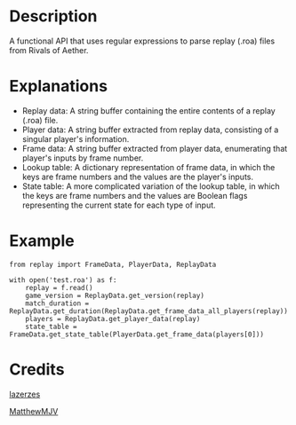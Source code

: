 # Description
A functional API that uses regular expressions to parse replay (.roa) files from Rivals of Aether.

# Explanations

* Replay data: A string buffer containing the entire contents of a replay (.roa) file.
* Player data: A string buffer extracted from replay data, consisting of a singular player's information.
* Frame data: A string buffer extracted from player data, enumerating that player's inputs by frame number.
* Lookup table: A dictionary representation of frame data, in which the keys are frame numbers and the values are the player's inputs.
* State table: A more complicated variation of the lookup table, in which the keys are frame numbers and the values are Boolean flags representing the current state for each type of input.

# Example

```
from replay import FrameData, PlayerData, ReplayData

with open('test.roa') as f:
    replay = f.read()
    game_version = ReplayData.get_version(replay)
    match_duration = ReplayData.get_duration(ReplayData.get_frame_data_all_players(replay))
    players = ReplayData.get_player_data(replay)
    state_table = FrameData.get_state_table(PlayerData.get_frame_data(players[0]))
```

# Credits

[lazerzes](https://github.com/ContentsMayBeHot/RivalsofAetherReplayParser)

[MatthewMJV](https://www.reddit.com/r/RivalsOfAether/comments/5sxvw2/what_i_have_learned_from_looking_through_replays/)
